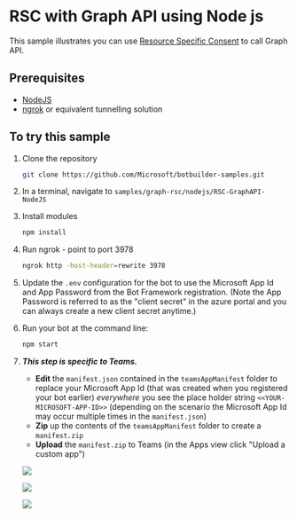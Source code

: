# RSC with Graph API using Node js

This sample illustrates you can use [Resource Specific Consent](https://docs.microsoft.com/en-us/microsoftteams/platform/graph-api/rsc/resource-specific-consent) to call Graph API.


## Prerequisites

- [NodeJS](https://nodejs.org/en/)
- [ngrok](https://ngrok.com/) or equivalent tunnelling solution

## To try this sample

1) Clone the repository

    ```bash
    git clone https://github.com/Microsoft/botbuilder-samples.git
    ```

1) In a terminal, navigate to `samples/graph-rsc/nodejs/RSC-GraphAPI-NodeJS`

1) Install modules

    ```bash
    npm install
    ```

1) Run ngrok - point to port 3978

    ```bash
    ngrok http -host-header=rewrite 3978
    ```


1) Update the `.env` configuration for the bot to use the Microsoft App Id and App Password from the Bot Framework registration. (Note the App Password is referred to as the "client secret" in the azure portal and you can always create a new client secret anytime.)

1) Run your bot at the command line:

    ```bash
    npm start
    ```

1) __*This step is specific to Teams.*__
    - **Edit** the `manifest.json` contained in the  `teamsAppManifest` folder to replace your Microsoft App Id (that was created when you registered your bot earlier) *everywhere* you see the place holder string `<<YOUR-MICROSOFT-APP-ID>>` (depending on the scenario the Microsoft App Id may occur multiple times in the `manifest.json`)
    - **Zip** up the contents of the `teamsAppManifest` folder to create a `manifest.zip`
    - **Upload** the `manifest.zip` to Teams (in the Apps view click "Upload a custom app")

   ![](https://github.com/OfficeDev/Microsoft-Teams-Samples/tree/VaraPrasad/RSCGraphNodeJs/samples/graph-rsc/nodeJs/RSC-GraphAPI-Nodejs/Images/image1.png)


   ![](https://github.com/OfficeDev/Microsoft-Teams-Samples/tree/VaraPrasad/RSCGraphNodeJs/samples/graph-rsc/nodeJs/RSC-GraphAPI-Nodejs/Images/image2.png)


   ![](https://github.com/OfficeDev/Microsoft-Teams-Samples/tree/VaraPrasad/RSCGraphNodeJs/samples/graph-rsc/nodeJs/RSC-GraphAPI-Nodejs/Images/image3.png)


